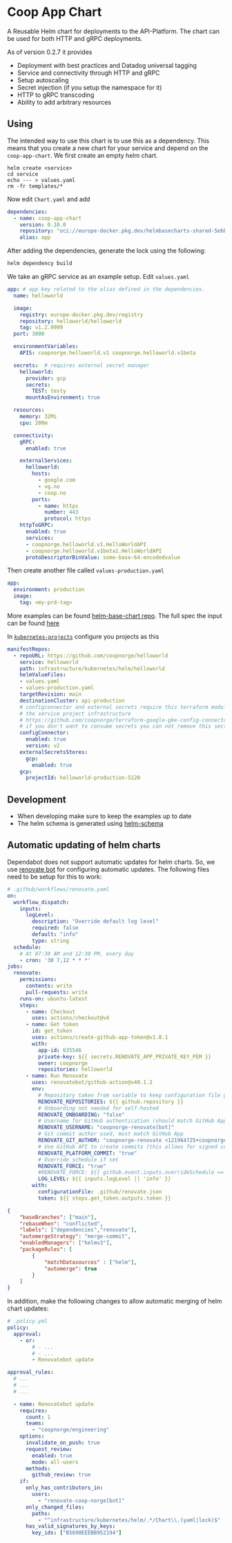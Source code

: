 # Coop App Chart

A Reusable Helm chart for deployments to the API-Platform. The chart can be
used for both HTTP and gRPC deployments.

As of version 0.2.7 it provides

* Deployment with best practices and Datadog universal tagging
* Service and connectivity through HTTP and gRPC
* Setup autoscaling
* Secret injection (if you setup the namespace for it)
* HTTP to gRPC transcoding
* Ability to add arbitrary resources

## Using

The intended way to use this chart is to use this as a dependency. This means
that you create a new chart for your service and depend on the
`coop-app-chart`. We first create an empty helm chart.

```shell
helm create <service>
cd service
echo --- > values.yaml
rm -fr templates/*
```

Now edit `Chart.yaml` and add

```yaml
dependencies:
  - name: coop-app-chart
    version: 0.10.0
    repository: "oci://europe-docker.pkg.dev/helmbasecharts-shared-5ebb/coop-helm-charts"
    alias: app
```

After adding the dependencies, generate the lock using the following:

```bash
helm dependency build
```

We take an gRPC service as an example setup. Edit `values.yaml`

```yaml title="values.yaml"
app: # app key related to the alias defined in the dependencies.
  name: helloworld

  image:
    registry: europe-docker.pkg.dev/registry
    repository: helloworld/helloworld
    tag: v1.2.9999
  port: 3000

  environmentVariables:
    APIS: coopnorge.helloworld.v1 coopnorge.helloworld.v1beta

  secrets:  # requires external secret manager
    helloworld:
      provider: gcp
      secrets:
        TEST: testy
      mountAsEnvironment: true

  resources:
    memory: 32Mi
    cpu: 200m

  connectivity:
    gRPC:
      enabled: true

    externalServices:
      helloworld:
        hosts:
          - google.com
          - vg.no
          - coop.no
        ports:
          - name: https
            number: 443
            protocol: https
    httpToGRPC:
      enabled: true
      services:
      - coopnorge.helloworld.v1.HelloWorldAPI
      - coopnorge.helloworld.v1beta1.HelloWorldAPI
      protoDescriptorBinValue: some-base-64-encodedvalue
```

Then create another file called `values-production.yaml`

```yaml title="values-production.yaml"
app:
  environment: production
  image:
    tag: <my-prd-tag>
```

More examples can be found [helm-base-chart repo][helm-base-chart]. The full
spec the input can be found [here][coop-app-chart-values]

In [`kubernetes-projects`][kubernetes-projects] configure you projects as this

```yaml title="projects/helloworld.yaml"
manifestRepos:
  - repoURL: https://github.com/coopnorge/helloworld
    service: helloworld
    path: infrastructure/kubernetes/helm/helloworld
    helmValueFiles:
    - values.yaml
    - values-production.yaml
    targetRevision: main
    destinationCluster: api-production
    # configconnector and external secrets require this terraform module in
    # the service project infrastructure
    # https://github.com/coopnorge/terraform-google-gke-config-connector
    # if you don't want to consume secrets you can not remove this section.
    configConnector:
      enabled: true
      version: v2
    externalSecretsStores:
      gcp:
        enabled: true
    gcp:
      projectId: helloworld-production-5120
```

[helm-base-chart]: https://github.com/coopnorge/helm-base-chart/tree/main/examples
[kubernetes-projects]: https://github.com/coopnorge/kubernetes-projects
[coop-app-chart-values]: https://github.com/coopnorge/helm-base-chart/blob/main/charts/coop-app-chart/values.yaml

## Development

* When developing make sure to keep the examples up to date
* The helm schema is generated using [helm-schema][helm-schema]

[helm-schema]: https://github.com/dadav/helm-schema

## Automatic updating of helm charts

Dependabot does not support automatic updates for helm charts. So, we use
[renovate bot][renovate bot] for configuring automatic updates. The
following files need to be setup for this to work:

```yaml title=".github/workflows/renovate.yaml"
# .github/workflows/renovate.yaml
on:
  workflow_dispatch:
    inputs:
      logLevel:
        description: "Override default log level"
        required: false
        default: "info"
        type: string
  schedule:
    # At 07:30 AM and 12:30 PM, every day
    - cron: '30 7,12 * * *'
jobs:
  renovate:
    permissions:
      contents: write
      pull-requests: write
    runs-on: ubuntu-latest
    steps:
      - name: Checkout
        uses: actions/checkout@v4
      - name: Get token
        id: get_token
        uses: actions/create-github-app-token@v1.8.1
        with:
          app-id: 635546
          private-key: ${{ secrets.RENOVATE_APP_PRIVATE_KEY_PEM }}
          owner: coopnorge
          repositories: helloworld
      - name: Run Renovate
        uses: renovatebot/github-action@v40.1.2
        env:
          # Repository taken from variable to keep configuration file generic
          RENOVATE_REPOSITORIES: ${{ github.repository }}
          # Onboarding not needed for self-hosted
          RENOVATE_ONBOARDING: "false"
          # Username for GitHub authentication (should match GitHub App name + [bot])
          RENOVATE_USERNAME: "coopnorge-renovate[bot]"
          # Git commit author used, must match GitHub App
          RENOVATE_GIT_AUTHOR: "coopnorge-renovate <121964725+coopnorge-renovate[bot]@users.noreply.github.com>"
          # Use GitHub API to create commits (this allows for signed commits from GitHub App)
          RENOVATE_PLATFORM_COMMIT: "true"
          # Override schedule if set
          RENOVATE_FORCE: "true"
          #RENOVATE_FORCE: ${{ github.event.inputs.overrideSchedule == 'true' && '{''schedule'':null}' || '' }}
          LOG_LEVEL: ${{ inputs.logLevel || 'info' }}
        with:
          configurationFile: .github/renovate.json
          token: ${{ steps.get_token.outputs.token }}
```

```json title=".github/renovate.json"
{
    "baseBranches": ["main"],
    "rebaseWhen": "conflicted",
    "labels": ["dependencies","renovate"],
    "automergeStrategy": "merge-commit",
    "enabledManagers": ["helmv3"],
    "packageRules": [
        {
            "matchDatasources" : ["helm"],
            "automerge": true
        }
    ]
}
```

In addition, make the following changes to allow automatic merging of helm chart
updates:

```yaml title=".policy.yml"
# .policy.yml
policy:
  approval:
    - or:
        # - ...
        # - ...
        - Renovatebot update

approval_rules:
  # ...
  # ...
  # ...

  - name: Renovatebot update
    requires:
      count: 1
      teams:
        - "coopnorge/engineering"
    options:
      invalidate_on_push: true
      request_review:
        enabled: true
        mode: all-users
      methods:
        github_review: true
    if:
      only_has_contributors_in:
        users:
          - "renovate-coop-norge[bot]"
      only_changed_files:
        paths:
          - "^infrastructure/kubernetes/helm/.*/Chart\\.(yaml|lock)$"
      has_valid_signatures_by_keys:
        key_ids: ["B5690EEEBB952194"]
```

[renovate bot]: https://github.com/renovatebot/renovate
